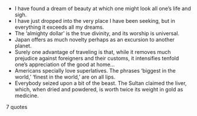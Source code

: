  - I have found a dream of beauty at which one might look all one’s life and sigh.
 - I have just dropped into the very place I have been seeking, but in everything it exceeds all my dreams.
 - The ‘almighty dollar’ is the true divinity, and its worship is universal.
 - Japan offers as much novelty perhaps as an excursion to another planet.
 - Surely one advantage of traveling is that, while it removes much prejudice against foreigners and their customs, it intensifies tenfold one’s appreciation of the good at home...
 - Americans specially love superlatives. The phrases ‘biggest in the world,’ ‘finest in the world,’ are on all lips.
 - Everybody seized upon a bit of the beast. The Sultan claimed the liver, which, when dried and powdered, is worth twice its weight in gold as medicine.

7 quotes